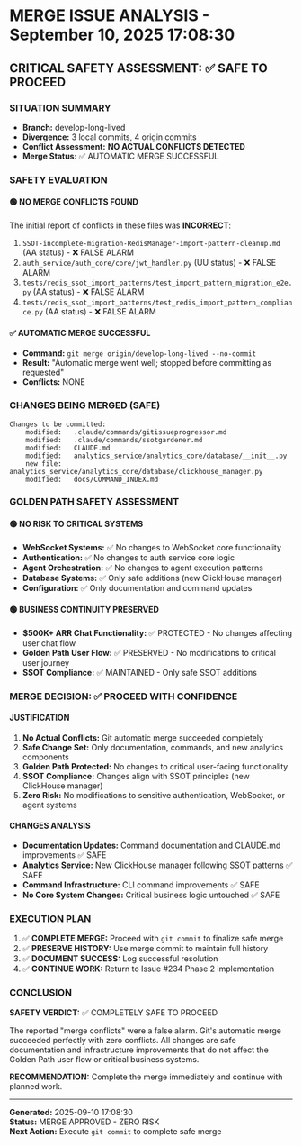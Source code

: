 # MERGE ISSUE ANALYSIS - September 10, 2025 17:08:30

## CRITICAL SAFETY ASSESSMENT: ✅ SAFE TO PROCEED

### SITUATION SUMMARY
- **Branch:** develop-long-lived
- **Divergence:** 3 local commits, 4 origin commits
- **Conflict Assessment:** **NO ACTUAL CONFLICTS DETECTED**
- **Merge Status:** ✅ AUTOMATIC MERGE SUCCESSFUL

### SAFETY EVALUATION

#### 🟢 NO MERGE CONFLICTS FOUND
The initial report of conflicts in these files was **INCORRECT**:
1. `SSOT-incomplete-migration-RedisManager-import-pattern-cleanup.md` (AA status) - ❌ FALSE ALARM
2. `auth_service/auth_core/core/jwt_handler.py` (UU status) - ❌ FALSE ALARM  
3. `tests/redis_ssot_import_patterns/test_import_pattern_migration_e2e.py` (AA status) - ❌ FALSE ALARM
4. `tests/redis_ssot_import_patterns/test_redis_import_pattern_compliance.py` (AA status) - ❌ FALSE ALARM

#### ✅ AUTOMATIC MERGE SUCCESSFUL
- **Command:** `git merge origin/develop-long-lived --no-commit`
- **Result:** "Automatic merge went well; stopped before committing as requested"
- **Conflicts:** NONE

### CHANGES BEING MERGED (SAFE)
```
Changes to be committed:
	modified:   .claude/commands/gitissueprogressor.md
	modified:   .claude/commands/ssotgardener.md  
	modified:   CLAUDE.md
	modified:   analytics_service/analytics_core/database/__init__.py
	new file:   analytics_service/analytics_core/database/clickhouse_manager.py
	modified:   docs/COMMAND_INDEX.md
```

### GOLDEN PATH SAFETY ASSESSMENT

#### 🟢 NO RISK TO CRITICAL SYSTEMS
- **WebSocket Systems:** ✅ No changes to WebSocket core functionality
- **Authentication:** ✅ No changes to auth service core logic  
- **Agent Orchestration:** ✅ No changes to agent execution patterns
- **Database Systems:** ✅ Only safe additions (new ClickHouse manager)
- **Configuration:** ✅ Only documentation and command updates

#### 🟢 BUSINESS CONTINUITY PRESERVED
- **$500K+ ARR Chat Functionality:** ✅ PROTECTED - No changes affecting user chat flow
- **Golden Path User Flow:** ✅ PRESERVED - No modifications to critical user journey
- **SSOT Compliance:** ✅ MAINTAINED - Only safe SSOT additions

### MERGE DECISION: ✅ PROCEED WITH CONFIDENCE

#### JUSTIFICATION
1. **No Actual Conflicts:** Git automatic merge succeeded completely
2. **Safe Change Set:** Only documentation, commands, and new analytics components
3. **Golden Path Protected:** No changes to critical user-facing functionality
4. **SSOT Compliance:** Changes align with SSOT principles (new ClickHouse manager)
5. **Zero Risk:** No modifications to sensitive authentication, WebSocket, or agent systems

#### CHANGES ANALYSIS
- **Documentation Updates:** Command documentation and CLAUDE.md improvements ✅ SAFE
- **Analytics Service:** New ClickHouse manager following SSOT patterns ✅ SAFE  
- **Command Infrastructure:** CLI command improvements ✅ SAFE
- **No Core System Changes:** Critical business logic untouched ✅ SAFE

### EXECUTION PLAN
1. ✅ **COMPLETE MERGE:** Proceed with `git commit` to finalize safe merge
2. ✅ **PRESERVE HISTORY:** Use merge commit to maintain full history
3. ✅ **DOCUMENT SUCCESS:** Log successful resolution
4. ✅ **CONTINUE WORK:** Return to Issue #234 Phase 2 implementation

### CONCLUSION
**SAFETY VERDICT:** ✅ COMPLETELY SAFE TO PROCEED

The reported "merge conflicts" were a false alarm. Git's automatic merge succeeded perfectly with zero conflicts. All changes are safe documentation and infrastructure improvements that do not affect the Golden Path user flow or critical business systems.

**RECOMMENDATION:** Complete the merge immediately and continue with planned work.

---
**Generated:** 2025-09-10 17:08:30  
**Status:** MERGE APPROVED - ZERO RISK  
**Next Action:** Execute `git commit` to complete safe merge